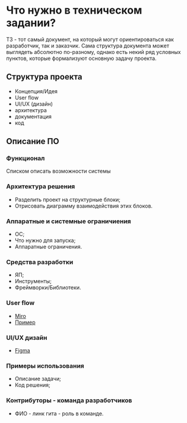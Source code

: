 #  Что нужно в техническом задании? 
ТЗ - тот самый документ, на который могут ориентироваться как разработчик, так и заказчик. Сама структура документа может выглядеть абсолютно по-разному, однако есть некий ряд условных пунктов, которые формализуют основную задачу проекта.

## Структура проекта
- Концепция/Идея
- User flow
- UI/UX (дизайн)
- архитектура
- документация
- код

## Описание ПО
### Функционал
Списком описать возможности системы

### Архитектура решения
- Разделить проект на структурные блоки;
- Отрисовать диаграмму взаимодействия этих блоков.

### Аппаратные и системные ограничиения
- ОС;
- Что нужно для запуска;
- Аппаратные ограничения.

### Средства разработки
- ЯП;
- Инструменты;
- Фреймворки/Библиотеки.

### User flow
- [Miro](https://miro.com/ru/)
- [Пример](https://miro.com/app/board/uXjVNHqnQEs=/)

### UI/UX дизайн
- [Figma](https://www.figma.com/)

### Примеры использования
- Описание задачи;
- Код решения;

### Контрибуторы - команда разработчиков
- ФИО - линк гита - роль в команде.

